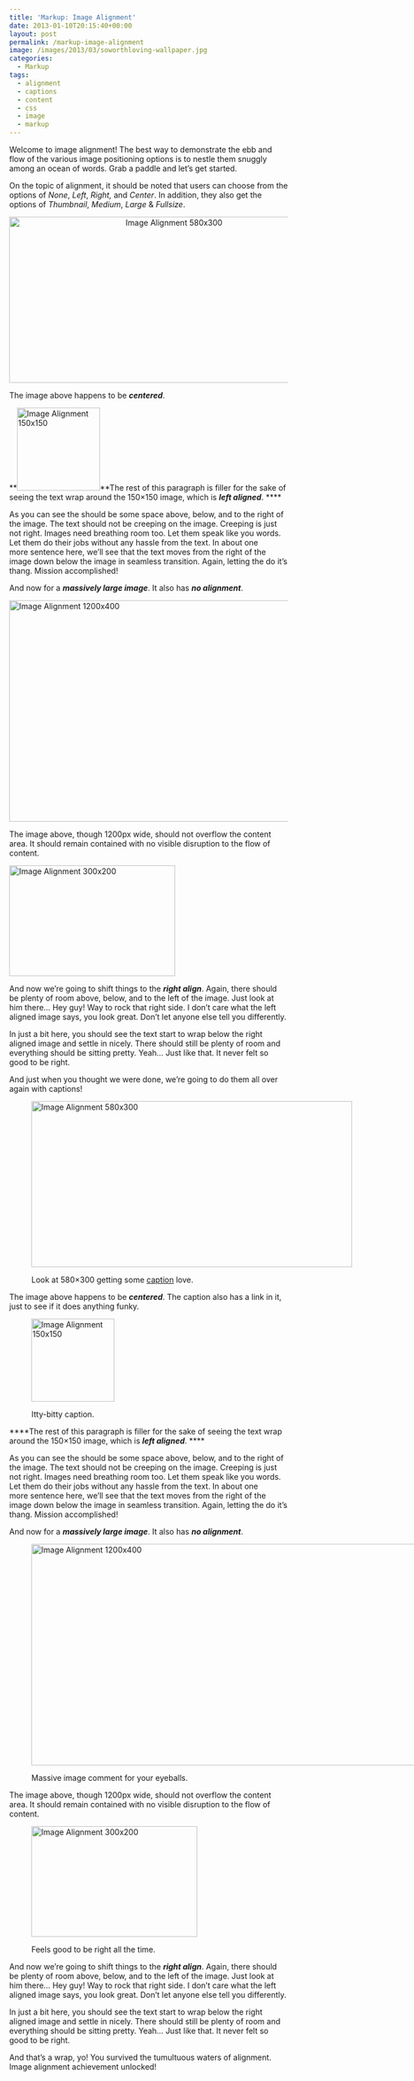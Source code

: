 ```yaml
---
title: 'Markup: Image Alignment'
date: 2013-01-10T20:15:40+00:00
layout: post
permalink: /markup-image-alignment
image: /images/2013/03/soworthloving-wallpaper.jpg
categories:
  - Markup
tags:
  - alignment
  - captions
  - content
  - css
  - image
  - markup
---
```

Welcome to image alignment! The best way to demonstrate the ebb and flow of the various image positioning options is to nestle them snuggly among an ocean of words. Grab a paddle and let’s get started.

On the topic of alignment, it should be noted that users can choose from the options of _None_, _Left_, _Right,_ and _Center_. In addition, they also get the options of _Thumbnail_, _Medium_, _Large_ & _Fullsize_.

<p style="text-align:center;">
  <img class="size-full aligncenter" title="Image Alignment 580x300" alt="Image Alignment 580x300" src="http://michaelnordmeyer.github.io/images/2013/03/image-alignment-580x300.jpg" width="580" height="300">
</p>

The image above happens to be _**centered**_.

**<img class="size-full alignleft" title="Image Alignment 150x150" alt="Image Alignment 150x150" src="http://michaelnordmeyer.github.io/images/2013/03/image-alignment-150x150.jpg" width="150" height="150">**The rest of this paragraph is filler for the sake of seeing the text wrap around the 150&#215;150 image, which is _**left aligned**_. ****

As you can see the should be some space above, below, and to the right of the image. The text should not be creeping on the image. Creeping is just not right. Images need breathing room too. Let them speak like you words. Let them do their jobs without any hassle from the text. In about one more sentence here, we’ll see that the text moves from the right of the image down below the image in seamless transition. Again, letting the do it’s thang. Mission accomplished!

And now for a _**massively large image**_. It also has _**no alignment**_.

<img class="alignnone" title="Image Alignment 1200x400" alt="Image Alignment 1200x400" src="http://michaelnordmeyer.github.io/images/2013/03/image-alignment-1200x4002.jpg" width="1200" height="400">

The image above, though 1200px wide, should not overflow the content area. It should remain contained with no visible disruption to the flow of content.

<img class="size-full alignright" title="Image Alignment 300x200" alt="Image Alignment 300x200" src="http://michaelnordmeyer.github.io/images/2013/03/image-alignment-300x200.jpg" width="300" height="200">

And now we’re going to shift things to the _**right align**_. Again, there should be plenty of room above, below, and to the left of the image. Just look at him there… Hey guy! Way to rock that right side. I don’t care what the left aligned image says, you look great. Don’t let anyone else tell you differently.

In just a bit here, you should see the text start to wrap below the right aligned image and settle in nicely. There should still be plenty of room and everything should be sitting pretty. Yeah… Just like that. It never felt so good to be right.

And just when you thought we were done, we’re going to do them all over again with captions!<figure style="width: 580px" class="caption aligncenter">

<img class="size-full" title="Image Alignment 580x300" alt="Image Alignment 580x300" src="http://michaelnordmeyer.github.io/images/2013/03/image-alignment-580x300.jpg" width="580" height="300"><figcaption class="caption-text">Look at 580&#215;300 getting some [caption](http://en.support.wordpress.com/images/image-settings/ "Image Settings") love.</figcaption></figure> 

The image above happens to be _**centered**_. The caption also has a link in it, just to see if it does anything funky.<figure style="width: 150px" class="caption alignleft">

<img class="size-full" title="Image Alignment 150x150" alt="Image Alignment 150x150" src="http://michaelnordmeyer.github.io/images/2013/03/image-alignment-150x150.jpg" width="150" height="150"><figcaption class="caption-text">Itty-bitty caption.</figcaption></figure> 

****The rest of this paragraph is filler for the sake of seeing the text wrap around the 150&#215;150 image, which is _**left aligned**_. ****

As you can see the should be some space above, below, and to the right of the image. The text should not be creeping on the image. Creeping is just not right. Images need breathing room too. Let them speak like you words. Let them do their jobs without any hassle from the text. In about one more sentence here, we’ll see that the text moves from the right of the image down below the image in seamless transition. Again, letting the do it’s thang. Mission accomplished!

And now for a _**massively large image**_. It also has _**no alignment**_.<figure style="width: 1200px" class="caption alignnone">

<img title="Image Alignment 1200x400" alt="Image Alignment 1200x400" src="http://michaelnordmeyer.github.io/images/2013/03/image-alignment-1200x4002.jpg" width="1200" height="400"><figcaption class="caption-text">Massive image comment for your eyeballs.</figcaption></figure> 

The image above, though 1200px wide, should not overflow the content area. It should remain contained with no visible disruption to the flow of content.<figure style="width: 300px" class="caption alignright">

<img class="size-full" title="Image Alignment 300x200" alt="Image Alignment 300x200" src="http://michaelnordmeyer.github.io/images/2013/03/image-alignment-300x200.jpg" width="300" height="200"><figcaption class="caption-text">Feels good to be right all the time.</figcaption></figure> 

And now we’re going to shift things to the _**right align**_. Again, there should be plenty of room above, below, and to the left of the image. Just look at him there… Hey guy! Way to rock that right side. I don’t care what the left aligned image says, you look great. Don’t let anyone else tell you differently.

In just a bit here, you should see the text start to wrap below the right aligned image and settle in nicely. There should still be plenty of room and everything should be sitting pretty. Yeah… Just like that. It never felt so good to be right.

And that’s a wrap, yo! You survived the tumultuous waters of alignment. Image alignment achievement unlocked!